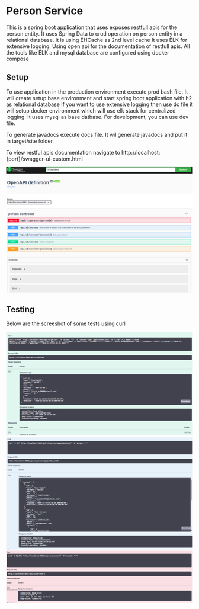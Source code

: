 # Person Service

This is a spring boot application that uses exposes restfull apis for the person entity.
It uses Spring Data to crud operation on person entity in a relational database.
It is using EHCache as 2nd level cache
It uses ELK for extensive logging.
Using open api for the documentation of restfull apis.
All the tools like ELK and mysql database are configured using docker compose

## Setup

To use application in the production environment execute prod bash file. It will create setup base environment and start spring boot application with h2 as relational database
If you want to use extensive logging then use dc file it will setup docker environment which will use elk stack for centralized logging. It uses mysql as base datbase.
For development, you can use dev file.

To generate javadocs execute docs file. It wil generate javadocs and put it in target/site folder.

To view restful apis documentation navigate to http://localhost:{port}/swagger-ui-custom.html

<img src="images/swagger.png" />

## Testing

Below are the screeshot of some tests using curl

<img src="images/create person.png" />

<img src="images/list.png" />

<img src="images/delete.png" />



